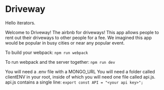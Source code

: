 # Driveway
Hello iterators.

Welcome to Driveway! The airbnb for driveways! This app allows people to rent out their
driveways to other people for a fee. We imagined this app would be popular in busy cities
or near any popular event. 

To build your webpack: 
```npm run webpack```

To run webpack and the server together:
```npm run dev```

You will need a .env file with a MONGO_URL
You will need a folder called clientENV in your root, inside of which you will need one file called api.js.
api.js contains a single line:
```export const API = "<your api key>";```
